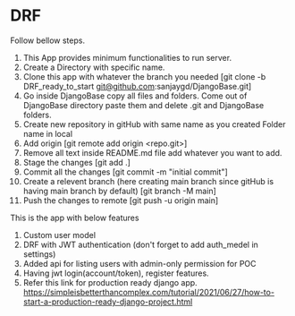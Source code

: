 # DRF
Follow bellow steps. 
1. This App provides minimum functionalities to run server.
2. Create a Directory with specific name.
3. Clone this app with whatever the branch you needed [git clone -b DRF_ready_to_start git@github.com:sanjaygd/DjangoBase.git] 
4. Go inside DjangoBase copy all files and folders. Come out of DjangoBase directory paste them and delete .git and DjangoBase folders.
5. Create new repository in gitHub with same name as you created Folder name in local 
6. Add origin [git remote add origin <repo.git>]
7. Remove all text inside README.md file add whatever you want to add.
8. Stage the changes [git add .]
9. Commit all the changes [git commit -m "initial commit"]
10. Create a relevent branch (here creating main branch since gitHub is having main branch by default) [git branch -M main]
11. Push the changes to remote [git push -u origin main]

This is the app with below features
1. Custom user model
2. DRF with JWT authentication (don't forget to add auth_medel in settings)
3. Added api for listing users with admin-only permission for POC
4. Having jwt login(account/token), register features.
5. Refer this link for production ready django app.
    https://simpleisbetterthancomplex.com/tutorial/2021/06/27/how-to-start-a-production-ready-django-project.html

